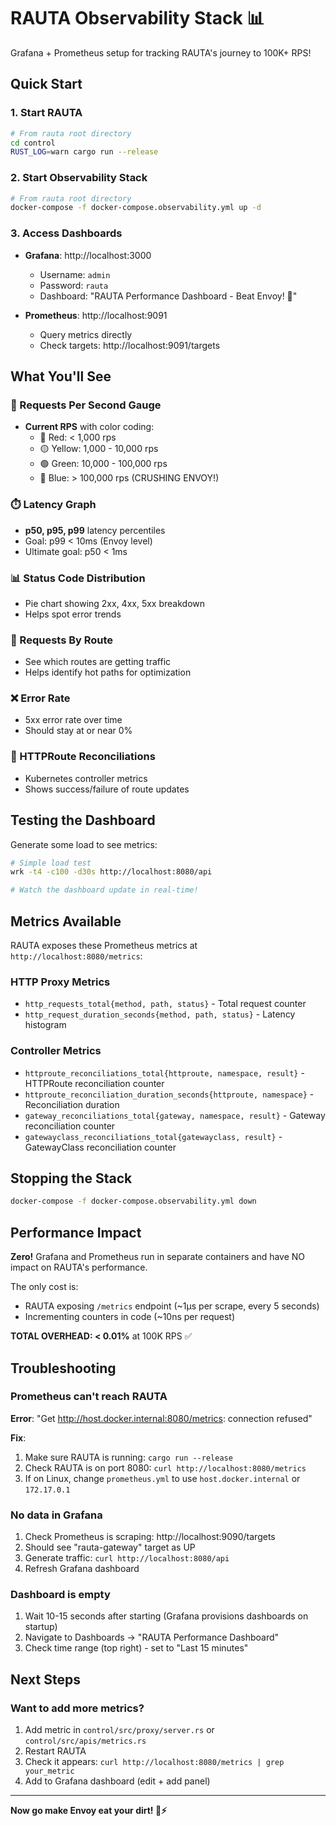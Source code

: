 # RAUTA Observability Stack 📊

Grafana + Prometheus setup for tracking RAUTA's journey to 100K+ RPS!

## Quick Start

### 1. Start RAUTA
```bash
# From rauta root directory
cd control
RUST_LOG=warn cargo run --release
```

### 2. Start Observability Stack
```bash
# From rauta root directory
docker-compose -f docker-compose.observability.yml up -d
```

### 3. Access Dashboards

- **Grafana**: http://localhost:3000
  - Username: `admin`
  - Password: `rauta`
  - Dashboard: "RAUTA Performance Dashboard - Beat Envoy! 🚀"

- **Prometheus**: http://localhost:9091
  - Query metrics directly
  - Check targets: http://localhost:9091/targets

## What You'll See

### 🚀 Requests Per Second Gauge
- **Current RPS** with color coding:
  - 🔴 Red: < 1,000 rps
  - 🟡 Yellow: 1,000 - 10,000 rps
  - 🟢 Green: 10,000 - 100,000 rps
  - 🔵 Blue: > 100,000 rps (CRUSHING ENVOY!)

### ⏱️ Latency Graph
- **p50, p95, p99** latency percentiles
- Goal: p99 < 10ms (Envoy level)
- Ultimate goal: p50 < 1ms

### 📊 Status Code Distribution
- Pie chart showing 2xx, 4xx, 5xx breakdown
- Helps spot error trends

### 🔀 Requests By Route
- See which routes are getting traffic
- Helps identify hot paths for optimization

### ❌ Error Rate
- 5xx error rate over time
- Should stay at or near 0%

### 🔄 HTTPRoute Reconciliations
- Kubernetes controller metrics
- Shows success/failure of route updates

## Testing the Dashboard

Generate some load to see metrics:

```bash
# Simple load test
wrk -t4 -c100 -d30s http://localhost:8080/api

# Watch the dashboard update in real-time!
```

## Metrics Available

RAUTA exposes these Prometheus metrics at `http://localhost:8080/metrics`:

### HTTP Proxy Metrics
- `http_requests_total{method, path, status}` - Total request counter
- `http_request_duration_seconds{method, path, status}` - Latency histogram

### Controller Metrics
- `httproute_reconciliations_total{httproute, namespace, result}` - HTTPRoute reconciliation counter
- `httproute_reconciliation_duration_seconds{httproute, namespace}` - Reconciliation duration
- `gateway_reconciliations_total{gateway, namespace, result}` - Gateway reconciliation counter
- `gatewayclass_reconciliations_total{gatewayclass, result}` - GatewayClass reconciliation counter

## Stopping the Stack

```bash
docker-compose -f docker-compose.observability.yml down
```

## Performance Impact

**Zero!** Grafana and Prometheus run in separate containers and have NO impact on RAUTA's performance.

The only cost is:
- RAUTA exposing `/metrics` endpoint (~1μs per scrape, every 5 seconds)
- Incrementing counters in code (~10ns per request)

**TOTAL OVERHEAD: < 0.01%** at 100K RPS ✅

## Troubleshooting

### Prometheus can't reach RAUTA

**Error**: "Get http://host.docker.internal:8080/metrics: connection refused"

**Fix**:
1. Make sure RAUTA is running: `cargo run --release`
2. Check RAUTA is on port 8080: `curl http://localhost:8080/metrics`
3. If on Linux, change `prometheus.yml` to use `host.docker.internal` or `172.17.0.1`

### No data in Grafana

1. Check Prometheus is scraping: http://localhost:9090/targets
2. Should see "rauta-gateway" target as UP
3. Generate traffic: `curl http://localhost:8080/api`
4. Refresh Grafana dashboard

### Dashboard is empty

1. Wait 10-15 seconds after starting (Grafana provisions dashboards on startup)
2. Navigate to Dashboards → "RAUTA Performance Dashboard"
3. Check time range (top right) - set to "Last 15 minutes"

## Next Steps

### Want to add more metrics?

1. Add metric in `control/src/proxy/server.rs` or `control/src/apis/metrics.rs`
2. Restart RAUTA
3. Check it appears: `curl http://localhost:8080/metrics | grep your_metric`
4. Add to Grafana dashboard (edit + add panel)

---

**Now go make Envoy eat your dirt! 🦀⚡**
